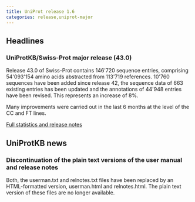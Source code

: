 ```yaml
---
title: UniProt release 1.6
categories: release,uniprot-major
---
```


## Headlines

### UniProtKB/Swiss-Prot major release (43.0)

Release 43.0 of Swiss-Prot contains 146'720 sequence entries, comprising 54'093'154 amino acids abstracted from 113'719 references. 10'760 sequences have been added since release 42, the sequence data of 663 existing entries has been updated and the annotations of 44'948 entries have been revised. This represents an increase of 8%.

Many improvements were carried out in the last 6 months at the level of the CC and FT lines.

[Full statistics and release notes](http://www.expasy.org/txt/old-rel/relnotes.43.htm)

## UniProtKB news

### Discontinuation of the plain text versions of the user manual and release notes

Both, the userman.txt and relnotes.txt files have been replaced by an HTML-formatted version, userman.html and relnotes.html. The plain text version of these files are no longer available.
